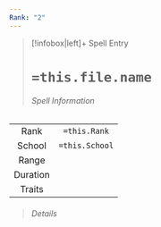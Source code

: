 ```yaml
---
Rank: "2"
---
```

> [!infobox|left]+ Spell Entry
> # `=this.file.name`
> ###### Spell Information
|        |                |
|:------:|:--------------:|
|  Rank  |  `=this.Rank`  |
| School | `=this.School` |
| Range  |                |
|  Duration     |                |
| Traits |                |
> ###### *Details*
